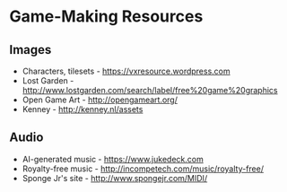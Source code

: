 # Game-Making Resources

## Images
* Characters, tilesets - <https://vxresource.wordpress.com>
* Lost Garden - <http://www.lostgarden.com/search/label/free%20game%20graphics>
* Open Game Art - <http://opengameart.org/>
* Kenney - <http://kenney.nl/assets>

## Audio
* AI-generated music - <https://www.jukedeck.com>
* Royalty-free music - <http://incompetech.com/music/royalty-free/>
* Sponge Jr's site - <http://www.spongejr.com/MIDI/>
